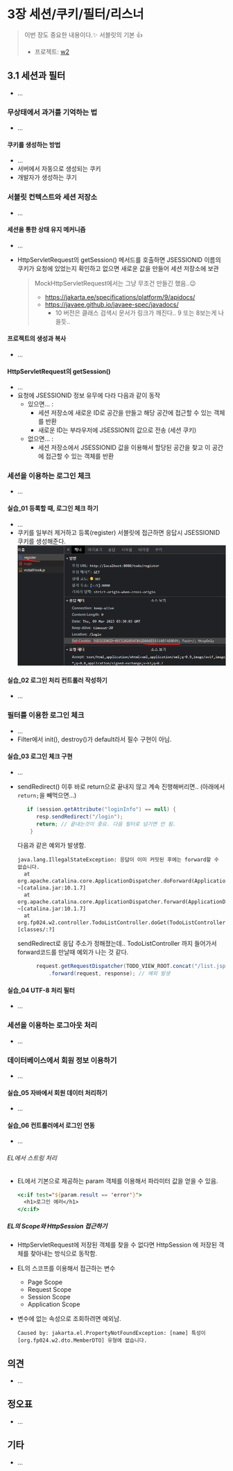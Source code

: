 # 3장 세션/쿠키/필터/리스너

> 이번 장도 중요한 내용이다.✨ 서블릿의 기본 👍
>
> * 프로젝트: [w2](w2)



## 3.1 세션과 필터

* ...

### 무상태에서 과거를 기억하는 법

* ...

#### 쿠키를 생성하는 방법

* ...
* 서버에서 자동으로 생성되는 쿠키
* 개발자가 생성하는 쿠기



### 서블릿 컨텍스트와 세션 저장소

* ...

#### 세션을 통한 상태 유지 메커니즘

* ...

* HttpServletRequest의 getSession() 메서드를 호출하면 JSESSIONID 이름의 쿠키가 요청에 있었는지 확인하고 없으면 새로운 값을 만들어 세션 저장소에 보관

  > MockHttpServletRequest에서는 그냥 무조건 만들긴 했음..😉
  >
  > * https://jakarta.ee/specifications/platform/9/apidocs/
  > * https://javaee.github.io/javaee-spec/javadocs/
  >   * 10 버전은 클래스 검색시 문서가 링크가 깨진다.. 9 또는 8보는게 나을듯..



#### 프로젝트의 생성과 복사

* ...



#### HttpServletRequest의 getSession()

* ...
* 요청에 JSESSIONID 정보 유무에 다라 다음과 같이 동작
  * 있으면... : 
    * 세션 저장소에 새로운 ID로 공간을 만들고 해당 공간에 접근할 수 있는 객체를 반환
    * 새로운 ID는 부라우저에 JSESSION의 값으로 전송 (세션 쿠키)
  * 없으면... : 
    * 세션 저장소에서 JSESSIONID 값을 이용해서 할당된 공간을 찾고 이 공간에 접근할 수 있는 객체를 반환



### 세션을 이용하는 로그인 체크

* ...



#### 실습_01 등록할 때, 로그인 체크 하기

* ...
* 쿠키를 일부러 제거하고 등록(register) 서블릿에 접근하면 응답시 JSESSIONID 쿠키를 생성해준다.
  ![image-20230309123121527](doc-resources/image-20230309123121527.png)



#### 실습_02 로그인 처리 컨트롤러 작성하기

* ...



### 필터를 이용한 로그인 체크

* ...
* Filter에서 init(), destroy()가 default라서 필수 구현이 아님. 



#### 실습_03 로그인 체크 구현

* ...

* sendRedirect() 이후 바로 return으로 끝내지 않고 계속 진행해버리면.. (아래에서 `return;`을 빼먹으면...)

  ```java
     if (session.getAttribute("loginInfo") == null) {
        resp.sendRedirect("/login");
        return; // 끝내는것이 중요. 다음 필터로 넘기면 안 됨.
      }
  ```

  다음과 같은 예외가 발생함.

  ```
  java.lang.IllegalStateException: 응답이 이미 커밋된 후에는 forward할 수 없습니다.
  	at org.apache.catalina.core.ApplicationDispatcher.doForward(ApplicationDispatcher.java:285) ~[catalina.jar:10.1.7]
  	at org.apache.catalina.core.ApplicationDispatcher.forward(ApplicationDispatcher.java:277) ~[catalina.jar:10.1.7]
  	at org.fp024.w2.controller.TodoListController.doGet(TodoListController.java:31) [classes/:?]
  ```

  sendRedirect로 응답 주소가 정해졌는데.. TodoListController 까지 들어가서 forward코드를 만날때 예외가 나는 것 같다.

  ```java
        request.getRequestDispatcher(TODO_VIEW_ROOT.concat("/list.jsp")) //
            .forward(request, response); // 예외 발생
  ```

  
  

#### 실습_04 UTF-8 처리 필터

* ...



### 세션을 이용하는 로그아웃 처리

* ...



### 데이터베이스에서 회원 정보 이용하기

* ...



#### 실습_05 자바에서 회원 데이터 처리하기

* ...



#### 실습_06 컨트롤러에서 로그인 연동

* ...

###### EL에서 스트링 처리

* EL에서 기본으로 제공하는 param 객체를 이용해서 파라미터 값을 얻을 수 있음.

  ```jsp
  <c:if test="${param.result == 'error'}">
    <h1>로그인 에러</h1>
  </c:if>
  ```



##### EL의 Scope와 HttpSession 접근하기

* HttpServletRequest에 저장된 객체를 찾을 수 없다면 HttpSession 에 저장된 객체를 찾아내는 방식으로 동작함.

* EL의 스코프를 이용해서 접근하는 변수
  * Page Scope
  * Request Scope
  * Session Scope
  * Application Scope

* 변수에 없는 속성으로 조회하려면 예외남.

  ```
  Caused by: jakarta.el.PropertyNotFoundException: [name] 특성이 [org.fp024.w2.dto.MemberDTO] 유형에 없습니다.
  ```

  

  





## 의견

* ...
  
  

## 정오표

* ...



## 기타

* ...